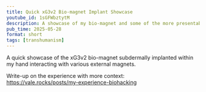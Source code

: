 ```yaml
---
title: Quick xG3v2 Bio-magnet Implant Showcase
youtube_id: 1sGFWbztytM
description: A showcase of my bio-magnet and some of the more presentable things I can do with it.
pub_time: 2025-05-28
format: short
tags: [transhumanism]
---
```


A quick showcase of the xG3v2 bio-magnet subdermally implanted within my hand interacting with various external magnets.

Write-up on the experience with more context: \
<https://vale.rocks/posts/my-experience-biohacking>
